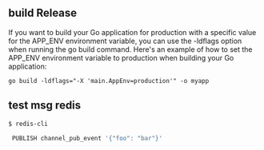 ## build Release

If you want to build your Go application for production with a specific value for the APP_ENV environment variable, you can use the -ldflags option when running the go build command.
Here's an example of how to set the APP_ENV environment variable to production when building your Go application:

```
go build -ldflags="-X 'main.AppEnv=production'" -o myapp
```

## test msg redis

```bash
$ redis-cli

 PUBLISH channel_pub_event '{"foo": "bar"}'
```
